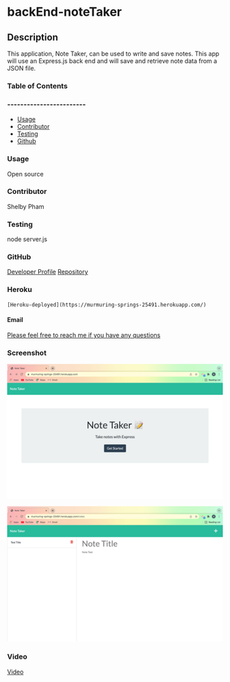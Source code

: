# backEnd-noteTaker

## Description 
  This application, Note Taker, can be used to write and save notes. This app will use an Express.js back end and will save and retrieve note data from a JSON file.


### Table of Contents
### ------------------------
  * [Usage](#usage)
  * [Contributor](#contributor)
  * [Testing](#testing)
  * [Github](#github)
  

### Usage 
  Open source

### Contributor
  Shelby Pham

### Testing
  node server.js

### GitHub
  [Developer Profile](https://github.com/ncp)
  [Repository](https://github.com/ncp9988/backEnd-noteTaker.git)

### Heroku
    [Heroku-deployed](https://murmuring-springs-25491.herokuapp.com/)

#### Email
  <a href="mailto:ncp9988@gmail.com"> Please feel free to reach me if you have any questions</a>

### Screenshot
  ![Appearance](https://github.com/ncp9988/backEnd-noteTaker/blob/main/Screen%20Shot%202022-01-06%20at%208.32.51%20PM.png)
  
  ![Functionality](https://github.com/ncp9988/backEnd-noteTaker/blob/main/Screen%20Shot%202022-01-06%20at%208.33.01%20PM.png)
  
### Video
  [Video]()
